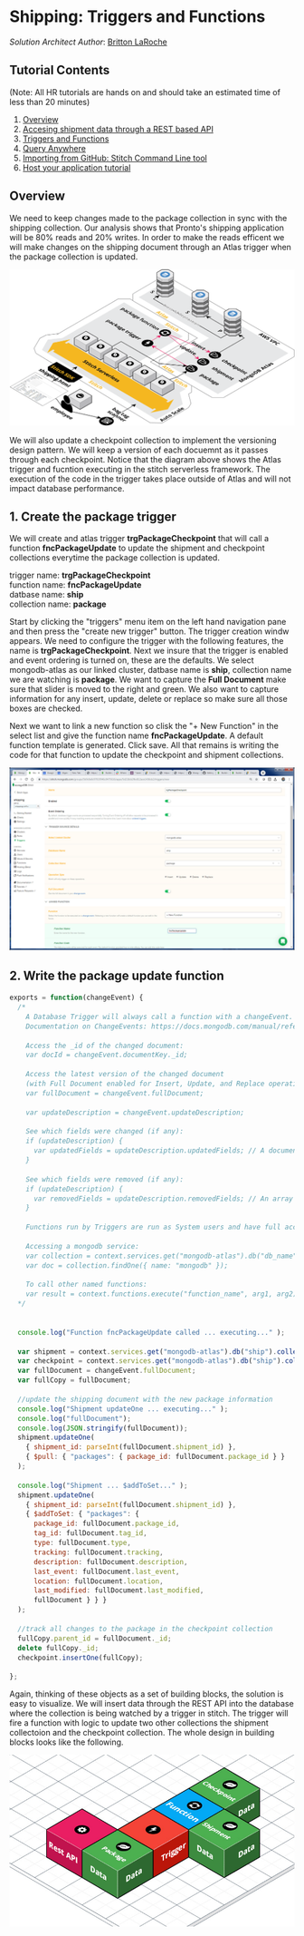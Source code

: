 # Shipping: Triggers and Functions
_Solution Architect Author_: [Britton LaRoche](mailto:britton.laroche@mongodb.com)   

## Tutorial Contents 
(Note: All HR tutorials are hands on and should take an estimated time of less than 20 minutes)
1. [Overview](../../)
2. [Accesing shipment data through a REST based API](../rest/README.md)
3. [Triggers and Functions](../triggers/README.md)
4. [Query Anywhere](../queryAnywhere/README.md)
4. [Importing from GitHub: Stitch Command Line tool](../cli/README.md)
5. [Host your application tutorial](../hosting/README.md)  


## Overview
We need to keep changes made to the package collection in sync with the shipping collection.  Our analysis shows that Pronto's shipping application will be 80% reads and 20% writes.  In order to make the reads efficent we will make changes on the shipping document through an Atlas trigger when the package collection is updated.

![Diagram](../../img/packageTrigger3.png "Diagram")

We will also update a checkpoint collection to implement the versioning design pattern.  We will keep a version of each docuemnt as it passes through each checkpoint.  Notice that the diagram above shows the Atlas trigger and fucntion executing in the stitch serverless framework.  The execution of the code in the trigger takes place outside of Atlas and will not impact database performance. 

## 1. Create the package trigger
We will create and atlas trigger __trgPackageCheckpoint__  that will call a function __fncPackageUpdate__   to update the shipment and checkpoint collections everytime the package collection is updated.

trigger name: __trgPackageCheckpoint__   
function name: __fncPackageUpdate__   
datbase name: __ship__   
collection name: __package__ 

Start by clicking the "triggers" menu item on the left hand navigation pane and then press the "create new trigger" button.  The trigger creation windw appears.  We need to configure the trigger with the following features, the name is __trgPackageCheckpoint__. Next we insure that the trigger is enabled and event ordering is turned on, these are the defaults.  We select mongodb-atlas as our linked cluster, datbase name is __ship__, collection name we are watching is __package__.  We want to capture the __Full Document__ make sure that slider is moved to the right and green.  We also want to capture information for any insert, update, delete or replace so make sure all those boxes are checked.

Next we want to link a new function so clisk the "+ New Function" in the select list and give the function name __fncPackageUpdate__.  A default function template is generated.  Click save. All that remains is writing the code for that function to update the checkpoint and shipment collections.

![Diagram](../../img/packageUpdateTrigger.jpg "Diagram")

## 2. Write the package update function 

```js
exports = function(changeEvent) {
  /*
    A Database Trigger will always call a function with a changeEvent.
    Documentation on ChangeEvents: https://docs.mongodb.com/manual/reference/change-events/

    Access the _id of the changed document:
    var docId = changeEvent.documentKey._id;

    Access the latest version of the changed document
    (with Full Document enabled for Insert, Update, and Replace operations):
    var fullDocument = changeEvent.fullDocument;

    var updateDescription = changeEvent.updateDescription;

    See which fields were changed (if any):
    if (updateDescription) {
      var updatedFields = updateDescription.updatedFields; // A document containing updated fields
    }

    See which fields were removed (if any):
    if (updateDescription) {
      var removedFields = updateDescription.removedFields; // An array of removed fields
    }

    Functions run by Triggers are run as System users and have full access to Services, Functions, and MongoDB Data.

    Accessing a mongodb service:
    var collection = context.services.get("mongodb-atlas").db("db_name").collection("coll_name");
    var doc = collection.findOne({ name: "mongodb" });

    To call other named functions:
    var result = context.functions.execute("function_name", arg1, arg2);
  */


  console.log("Function fncPackageUpdate called ... executing..." );
  
  var shipment = context.services.get("mongodb-atlas").db("ship").collection("shipment");
  var checkpoint = context.services.get("mongodb-atlas").db("ship").collection("checkpoint");
  var fullDocument = changeEvent.fullDocument;
  var fullCopy = fullDocument;
  
  //update the shipping document with the new package information
  console.log("Shipment updateOne ... executing..." );
  console.log("fullDocument");
  console.log(JSON.stringify(fullDocument));
  shipment.updateOne(
  	{ shipment_id: parseInt(fullDocument.shipment_id) },
  	{ $pull: { "packages": { package_id: fullDocument.package_id } }	}
  );
  
  console.log("Shipment ... $addToSet..." );
  shipment.updateOne(
  	{ shipment_id: parseInt(fullDocument.shipment_id) },
  	{ $addToSet: { "packages": { 
  	  package_id: fullDocument.package_id, 
  	  tag_id: fullDocument.tag_id, 
  	  type: fullDocument.type, 
  	  tracking: fullDocument.tracking, 
  	  description: fullDocument.description, 
  	  last_event: fullDocument.last_event, 
  	  location: fullDocument.location, 
  	  last_modified: fullDocument.last_modified, 
  	  fullDocument } } }
  );
  
  //track all changes to the package in the checkpoint collection
  fullCopy.parent_id = fullDocument._id;
  delete fullCopy._id;
  checkpoint.insertOne(fullCopy);

};
```

Again, thinking of these objects as a set of building blocks, the solution is easy to visualize.  We will insert data through the REST API into the database where the collection is being watched by a trigger in stitch.  The trigger will fire a function with logic to update two other collections the shipment collectoion and the checkpoint collection.  The whole design in building blocks looks like the following.


![Diagram](../../img/triggerblocks4.jpg "Diagram")

